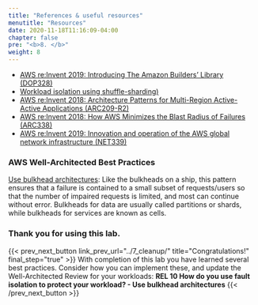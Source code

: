 ```yaml
---
title: "References & useful resources"
menutitle: "Resources"
date: 2020-11-18T11:16:09-04:00
chapter: false
pre: "<b>8. </b>"
weight: 8
---
```


* [AWS re:Invent 2019: Introducing The Amazon Builders’ Library (DOP328)](https://www.youtube.com/watch?v=sKRdemSirDM&feature=youtu.be&t=1373)
* [Workload isolation using shuffle-sharding)](https://aws.amazon.com/builders-library/workload-isolation-using-shuffle-sharding/)
* [AWS re:Invent 2018: Architecture Patterns for Multi-Region Active-Active Applications (ARC209-R2)](https://youtu.be/2e29I3dA8o4)
* [AWS re:Invent 2018: How AWS Minimizes the Blast Radius of Failures (ARC338)](https://youtu.be/swQbA4zub20)
* [AWS re:Invent 2019: Innovation and operation of the AWS global network infrastructure (NET339)](https://youtu.be/UObQZ3R9_4c)

### AWS Well-Architected Best Practices

[Use bulkhead architectures](https://docs.aws.amazon.com/wellarchitected/latest/reliability-pillar/use-fault-isolation-to-protect-your-workload.html): Like the bulkheads on a ship, this pattern ensures that a failure is contained to a small subset of requests/users so that the number of impaired requests is limited, and most can continue without error. Bulkheads for data are usually called partitions or shards, while bulkheads for services are known as cells.

### Thank you for using this lab.

{{< prev_next_button link_prev_url="../7_cleanup/" title="Congratulations!" final_step="true" >}} With completion of this lab you have learned several best practices. Consider how you can implement these, and update the Well-Architected Review for your workloads: **REL 10  How do you use fault isolation to protect your workload? - Use bulkhead architectures** {{< /prev_next_button >}}
